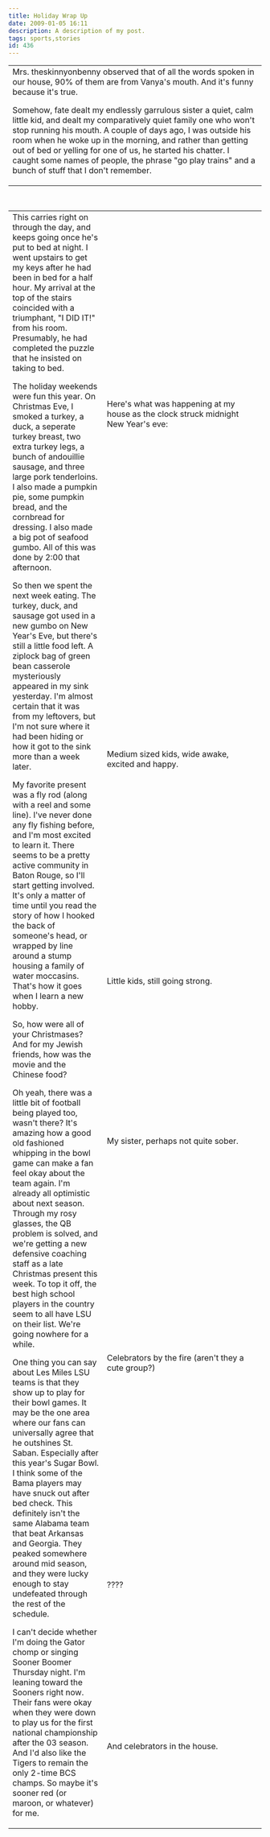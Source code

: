 ```yaml
---
title: Holiday Wrap Up
date: 2009-01-05 16:11
description: A description of my post.
tags: sports,stories
id: 436
---
```

<table cellspacing><tr><td>Mrs. theskinnyonbenny observed that of all the words spoken in our house, 90% of them are from Vanya's mouth.  And it's funny because it's true.

Somehow, fate dealt my endlessly garrulous sister a quiet, calm little kid, and dealt my comparatively quiet family one who won't stop running his mouth.  A couple of days ago, I was outside his room when he woke up in the morning, and rather than getting out of bed or yelling for one of us, he started his chatter.  I caught some names of people, the phrase "go play trains" and a bunch of stuff that I don't remember.</td></tr></table>
<span class="spanEndPreview">&nbsp;</span>
<table cellpadding= "10" cellspacing="0"><tr><td rowspan="8" valign="top" cellpadding="0">This carries right on through the day, and keeps going once he's put to bed at night.  I went upstairs to get my keys after he had been in bed for a half hour.  My arrival at the top of the stairs coincided with a triumphant, "I DID IT!" from his room.  Presumably, he had completed the puzzle that he insisted on taking to bed.

The holiday weekends were fun this year.  On Christmas Eve, I smoked a turkey, a duck, a seperate turkey breast, two extra turkey legs, a bunch of andouillie sausage, and three large pork tenderloins.  I also made a pumpkin pie, some pumpkin bread, and the cornbread for dressing.  I also made a big pot of seafood gumbo.  All of this was done by 2:00 that afternoon.

So then we spent the next week eating.  The turkey, duck, and sausage got used in a new gumbo on New Year's Eve, but there's still a little food left.  A ziplock bag of green bean casserole mysteriously appeared in my sink yesterday.  I'm almost certain that it was from my leftovers, but I'm not sure where it had been hiding or how it got to the sink more than a week later.

My favorite present was a fly rod (along with a reel and some line).  I've never done any fly fishing before, and I'm most excited to learn it.  There seems to be a pretty active community in Baton Rouge, so I'll start getting involved.  It's only a matter of time until you read the story of how I hooked the back of someone's head, or wrapped by line around a stump housing a family of water moccasins.  That's how it goes when I learn a new hobby.

So, how were all of your Christmases?  And for my Jewish friends, how was the movie and the Chinese food?

Oh yeah, there was a little bit of football being played too, wasn't there?  It's amazing how a good old fashioned whipping in the bowl game can make a fan feel okay about the team again.  I'm already all optimistic about next season.  Through my rosy glasses, the QB problem is solved, and we're getting a new defensive coaching staff as a late Christmas present this week.  To top it off, the best high school players in the country seem to all have LSU on their list.  We're going nowhere for a while.

One thing you can say about Les Miles LSU teams is that they show up to play for their bowl games.  It may be the one area where our fans can universally agree that he outshines St. Saban.  Especially after this year's Sugar Bowl.  I think some of the Bama players may have snuck out after bed check.  This definitely isn't the same Alabama team that beat Arkansas and Georgia.  They peaked somewhere around mid season, and they were lucky enough to stay undefeated through the rest of the schedule.

I can't decide whether I'm doing the Gator chomp or singing Sooner Boomer Thursday night.  I'm leaning toward the Sooners right now.  Their fans were okay when they were down to play us for the first national championship after the 03 season.  And I'd also like the Tigers to remain the only 2-time BCS champs.  So maybe it's sooner red (or maroon, or whatever) for me.</td></tr><tr>
<td class="caption" width="300">Here's what was happening at my house as the clock struck midnight New Year's eve:</td></tr><tr><td class="caption"><img src="/img/newyears2009/IMG_5494.JPG" alt="" /><br />Medium sized kids, wide awake, excited and happy.</TD></tr><tr><TD class="caption"><img src="/img/newyears2009/IMG_5495.JPG" alt="" /><br /> Little kids, still going strong.</TD></tr><tr><TD class="caption"><img src="/img/newyears2009/IMG_5497.JPG" alt="" /><br />My sister, perhaps not quite sober.</TD></tr><tr><TD class="caption"><img src="/img/newyears2009/IMG_5498.JPG" alt="" /><br />Celebrators by the fire (aren't they a cute group?)</TD></tr><tr><TD class="caption"><img src="/img/newyears2009/IMG_5499.JPG" alt="" /><br />????</TD></tr><tr><TD class="caption"><img src="/img/newyears2009/IMG_5496.JPG" alt="" /><br />And celebrators in the house.</TD></TR></TABLE>